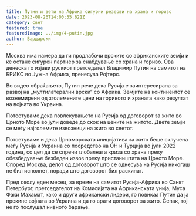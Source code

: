 ```yaml
---
title: Путин и вети на Африка сигурни резерви на храна и гориво
date: 2023-08-26T14:00:55.621Z
category: свет
featured: true
featuredImage: ../img/4-putin.jpg
author: Вардарски
---
```

Москва има намера да ги продлабочи врските со африканските земји и ќе остане сигурен партнер за снабдување со храна и гориво. Ова денеска го изјави рускиот претседател Владимир Путин на самитот на БРИКС во Јужна Африка, пренесува Ројтерс.

Во видео обраќањето, Путин рече дека Русија е заинтересирана за развој на „мултилатерални врски“ со Африка. Земјите на континентот се вознемирени од зголемените цени на горивото и храната како резултат на војната во Украина.

Потсетуваме дека повлекувањето на Русија од договорот за жито во Црното Море во јули доведе до скок на цените на житото. Двете земји се меѓу најголемите извозници на жито во светот.

Потсетуваме и дека Црноморската иницијатива за жито беше склучена меѓу Русија и Украина со посредство на ОН и Турција во јули 2022 година, со цел да се спречи глобалната криза со храна преку обезбедување безбеден извоз преку пристаништата на Црното Море. Според Москва, делот од договорот што се однесува на Русија никогаш не бил исполнет, поради што договорот бил раскинат.

Пред околу еден месец, за време на самитот Русија-Африка во Санкт Петербург, претседателот на Комисијата на Африканската унија, Муса Факи Махамат, како и други африкански лидери, го повикаа Путин да ја прекине војната во Украина и да го врати договорот за жито. Сепак, тој не го послушал нивното барање.